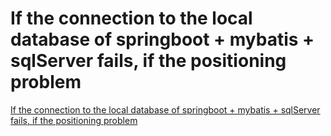 # If the connection to the local database of springboot + mybatis + sqlServer fails, if the positioning problem
[If the connection to the local database of springboot + mybatis + sqlServer fails, if the positioning problem](https://aiwithcloud.com/2022/09/15/if_the_connection_to_the_local_database_of_springboot__mybatis__sqlserver_fails_if_the_positioning_problem/)